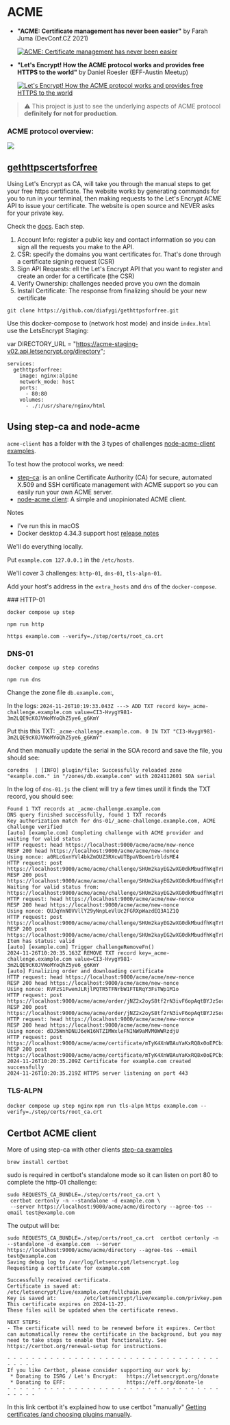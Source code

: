 # ACME

- **"ACME: Certificate management has never been easier"** by Farah Juma (DevConf.CZ 2021)

  [![ACME: Certificate management has never been easier](https://img.youtube.com/vi/rIwszDULXvc/default.jpg)](https://youtu.be/rIwszDULXvc)

- **"Let's Encrypt! How the ACME protocol works and provides free HTTPS to the world"** by Daniel Roesler (EFF-Austin Meetup)

  [![Let's Encrypt! How the ACME protocol works and provides free HTTPS to the world](https://img.youtube.com/vi/k73MNzoel7Q/default.jpg)](https://youtu.be/k73MNzoel7Q)

> ⚠️ This project is just to see the underlying aspects of ACME protocol **definitely for not for production**.

### ACME protocol overview:

![](https://smallstep.imgix.net/acme_how_it_works_88d170c87a.png?auto=format%2Ccompress&fit=max&q=50)

## [gethttpscertsforfree](https://gethttpsforfree.com/)

Using Let's Encrypt as CA, will take you through the manual steps to get your free https certificate. The website works by generating commands for you to run in your terminal, then making requests to the Let's Encrypt ACME API to issue your certificate. The website is open source and NEVER asks for your private key.

Check the [docs](https://github.com/diafygi/gethttpsforfree). Each step.

1. Account Info: register a public key and contact information so you can sign all the requests you make to the API.
2. CSR: specify the domains you want certificates for. That's done through a certificate signing request (CSR)
3. Sign API Requests: ell the Let's Encrypt API that you want to register and create an order for a certificate (the CSR)
4. Verify Ownership: challenges needed prove you own the domain
5. Install Certificate: The response from finalizing should be your new certificate

`git clone https://github.com/diafygi/gethttpsforfree.git`

Use this docker-compose to (network host mode) and inside `index.html` use the LetsEncrypt Staging:

var DIRECTORY_URL = "https://acme-staging-v02.api.letsencrypt.org/directory";

```
services:
  gethttpsforfree:
    image: nginx:alpine
    network_mode: host
    ports:
      - 80:80
    volumes:
      - ./:/usr/share/nginx/html
```

## Using step-ca and node-acme

`acme-client` has a folder with the 3 types of challenges [node-acme-client examples](https://github.com/publishlab/node-acme-client/tree/master/examples).

To test how the protocol works, we need:

- [step-ca](https://smallstep.com/docs/step-ca/): is an online Certificate Authority (CA) for secure, automated X.509 and SSH certificate management with ACME support so you can easily run your own ACME server.
- [node-acme client](https://github.com/publishlab/node-acme-client): A simple and unopinionated ACME client.

Notes

- I've run this in macOS
- Docker desktop 4.34.3 support host [release notes](https://docs.docker.com/desktop/release-notes/#4340)

We'll do everything locally.

Put `example.com 127.0.0.1` in the `/etc/hosts`.

We'll cover 3 challenges: `http-01`, `dns-01`, `tls-alpn-01`.

Add your host's address in the `extra_hosts` and `dns` of the `docker-compose`.

### HTTP-01

`docker compose up step`

`npm run http`

`https example.com --verify=./step/certs/root_ca.crt`

### DNS-01

`docker compose up step coredns`

`npm run dns`

Change the zone file `db.example.com`:,

In the logs:
`2024-11-26T10:19:33.043Z ---> ADD TXT record key=_acme-challenge.example.com value=CI3-HvygY981-3m2LQE9cK0JVWoMYoQhZ5ye6_g6KmY`

Put this this TXT:
`_acme-challenge.example.com. 0 IN TXT "CI3-HvygY981-3m2LQE9cK0JVWoMYoQhZ5ye6_g6KmY"`

And then manually update the serial in the SOA record and save the file, you should see:

`coredns  | [INFO] plugin/file: Successfully reloaded zone "example.com." in "/zones/db.example.com" with 2024112601 SOA serial`

In the log of `dns-01.js` the client will try a few times until it finds the TXT record, you should see:

```
Found 1 TXT records at _acme-challenge.example.com
DNS query finished successfully, found 1 TXT records
Key authorization match for dns-01/_acme-challenge.example.com, ACME challenge verified
[auto] [example.com] Completing challenge with ACME provider and waiting for valid status
HTTP request: head https://localhost:9000/acme/acme/new-nonce
RESP 200 head https://localhost:9000/acme/acme/new-nonce
Using nonce: a0RLcGxnYVl4bkZmOUZ3RXcwUTBpaVBoem1rbldsME4
HTTP request: post https://localhost:9000/acme/acme/challenge/SHUm2kayEG2wXG0dkMbudfhKqTrBV7gR/XACr3KoiCAnN598x8qU1h0WM3zHcDGPF
RESP 200 post https://localhost:9000/acme/acme/challenge/SHUm2kayEG2wXG0dkMbudfhKqTrBV7gR/XACr3KoiCAnN598x8qU1h0WM3zHcDGPF
Waiting for valid status from: https://localhost:9000/acme/acme/challenge/SHUm2kayEG2wXG0dkMbudfhKqTrBV7gR/XACr3KoiCAnN598x8qU1h0WM3zHcDGPF
HTTP request: head https://localhost:9000/acme/acme/new-nonce
RESP 200 head https://localhost:9000/acme/acme/new-nonce
Using nonce: QUJqYnN0VVllY29yNnpLeVlUc2FGRXpWazdEQ3A1Z1Q
HTTP request: post https://localhost:9000/acme/acme/challenge/SHUm2kayEG2wXG0dkMbudfhKqTrBV7gR/XACr3KoiCAnN598x8qU1h0WM3zHcDGPF
RESP 200 post https://localhost:9000/acme/acme/challenge/SHUm2kayEG2wXG0dkMbudfhKqTrBV7gR/XACr3KoiCAnN598x8qU1h0WM3zHcDGPF
Item has status: valid
[auto] [example.com] Trigger challengeRemoveFn()
2024-11-26T10:20:35.163Z REMOVE TXT record key=_acme-challenge.example.com value=CI3-HvygY981-3m2LQE9cK0JVWoMYoQhZ5ye6_g6KmY
[auto] Finalizing order and downloading certificate
HTTP request: head https://localhost:9000/acme/acme/new-nonce
RESP 200 head https://localhost:9000/acme/acme/new-nonce
Using nonce: RVFzS1FwemJLRjlPQTR5TFNrbW1FTERqY3FsTWp1M1o
HTTP request: post https://localhost:9000/acme/acme/order/jNZ2x2oyS8tf2rN3ivF6opAqtBYJzSou/finalize
RESP 200 post https://localhost:9000/acme/acme/order/jNZ2x2oyS8tf2rN3ivF6opAqtBYJzSou/finalize
HTTP request: head https://localhost:9000/acme/acme/new-nonce
RESP 200 head https://localhost:9000/acme/acme/new-nonce
Using nonce: dDJ5WnhDNUJ6eW16NTZIMWxleFNINW9aMVM0WWRzdjU
HTTP request: post https://localhost:9000/acme/acme/certificate/mTyK4XnWBAuYaKxRQ8x0oEPCbiU6PdGF
RESP 200 post https://localhost:9000/acme/acme/certificate/mTyK4XnWBAuYaKxRQ8x0oEPCbiU6PdGF
2024-11-26T10:20:35.209Z Certificate for example.com created successfully
2024-11-26T10:20:35.219Z HTTPS server listening on port 443
```

### TLS-ALPN

`docker compose up step nginx`
`npm run tls-alpn`
`https example.com --verify=./step/certs/root_ca.crt`

## Certbot ACME client

More of using step-ca with other clients [step-ca examples](https://smallstep.com/blog/private-acme-server/#examples)

`brew install certbot`

sudo is required in certbot's standalone mode so it can listen on port 80 to complete the http-01 challenge:

```
sudo REQUESTS_CA_BUNDLE=./step/certs/root_ca.crt \
 certbot certonly -n --standalone -d example.com \
 --server https://localhost:9000/acme/acme/directory --agree-tos --email test@example.com
```

The output will be:

```
sudo REQUESTS_CA_BUNDLE=./step/certs/root_ca.crt  certbot certonly -n --standalone -d example.com  --server https://localhost:9000/acme/acme/directory --agree-tos --email test@example.com
Saving debug log to /var/log/letsencrypt/letsencrypt.log
Requesting a certificate for example.com

Successfully received certificate.
Certificate is saved at: /etc/letsencrypt/live/example.com/fullchain.pem
Key is saved at:         /etc/letsencrypt/live/example.com/privkey.pem
This certificate expires on 2024-11-27.
These files will be updated when the certificate renews.

NEXT STEPS:
- The certificate will need to be renewed before it expires. Certbot can automatically renew the certificate in the background, but you may need to take steps to enable that functionality. See https://certbot.org/renewal-setup for instructions.

- - - - - - - - - - - - - - - - - - - - - - - - - - - - - - - - - - - - - - - -
If you like Certbot, please consider supporting our work by:
 * Donating to ISRG / Let's Encrypt:   https://letsencrypt.org/donate
 * Donating to EFF:                    https://eff.org/donate-le
- - - - - - - - - - - - - - - - - - - - - - - - - - - - - - - - - - - - - - - -
```

In this link certbot it's explained how to use certbot "manually" [Getting certificates (and choosing plugins manually](https://eff-certbot.readthedocs.io/en/latest/using.html#manual).

